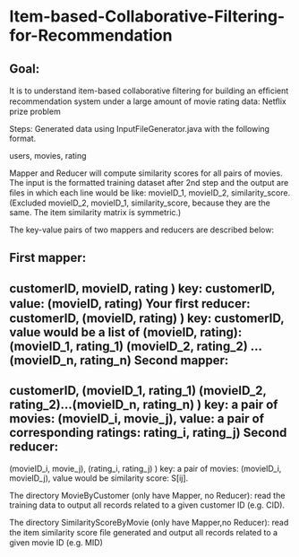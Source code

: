 Item-based-Collaborative-Filtering-for-Recommendation
=====================================================

 
Goal:
-----
 It is to understand item-based collaborative ﬁltering for building an efﬁcient recommendation system under a large amount of movie rating data: Netﬂix prize problem
 
 Steps:
 Generated data using InputFileGenerator.java with the following format. 
 
 users, movies, rating 
 
 Mapper and Reducer will compute similarity scores for all pairs of movies. The input is the formatted training dataset
after 2nd step and the output are ﬁles in which each line would be like:
movieID_1, movieID_2, similarity_score. (Excluded movieID_2, movieID_1,
similarity_score, because they are the same. The item similarity matrix is symmetric.)


The key-value pairs of two mappers and reducers are described below:

First mapper:
-------------
customerID, movieID, rating ) key: customerID, value: (movieID, rating)
Your ﬁrst reducer:
customerID, (movieID, rating) ) key: customerID, value would be a list of (movieID,
rating): (movieID_1, rating_1) (movieID_2, rating_2) ... (movieID_n, rating_n)
Second mapper:
--------------
customerID, (movieID_1, rating_1) (movieID_2, rating_2)...(movieID_n, rating_n) )
key: a pair of movies: (movieID_i, movie_j), value: a pair of corresponding ratings: 
rating_i, rating_j)
Second reducer:
---------------
(movieID_i, movie_j), (rating_i, rating_j) ) key: a pair of movies: (movieID_i, movieID_j),
value would be similarity score: S[ij].

The  directory MovieByCustomer (only have Mapper, no Reducer): read the training data to output all
records related to a given customer ID (e.g. CID). 

The directory SimilarityScoreByMovie (only have Mapper,no Reducer): read the item similarity score ﬁle generated  and output all records related to a given movie ID (e.g. MID)


